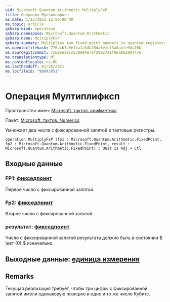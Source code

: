 ```yaml
---
uid: Microsoft.Quantum.Arithmetic.MultiplyFxP
title: Операция Мултиплифксп
ms.date: 1/23/2021 12:00:00 AM
ms.topic: article
qsharp.kind: operation
qsharp.namespace: Microsoft.Quantum.Arithmetic
qsharp.name: MultiplyFxP
qsharp.summary: Multiplies two fixed-point numbers in quantum registers.
ms.openlocfilehash: 776ccb7a9e1ba1a34b28da6e1cf3a0aafe9da76b
ms.sourcegitcommit: 71605ea9cc630e84e7ef29027e1f0ea06299747e
ms.translationtype: MT
ms.contentlocale: ru-RU
ms.lasthandoff: 01/26/2021
ms.locfileid: "98843051"
---
```

# <a name="multiplyfxp-operation"></a>Операция Мултиплифксп

Пространство имен: [Microsoft. тактов. арифметика](xref:Microsoft.Quantum.Arithmetic)

Пакет: [Microsoft. тактов. Numerics](https://nuget.org/packages/Microsoft.Quantum.Numerics)


Умножает два числа с фиксированной запятой в тактовые регистры.

```qsharp
operation MultiplyFxP (fp1 : Microsoft.Quantum.Arithmetic.FixedPoint, fp2 : Microsoft.Quantum.Arithmetic.FixedPoint, result : Microsoft.Quantum.Arithmetic.FixedPoint) : Unit is Adj + Ctl
```


## <a name="input"></a>Входные данные

### <a name="fp1--fixedpoint"></a>FP1: [фикседпоинт](xref:Microsoft.Quantum.Arithmetic.FixedPoint)

Первое число с фиксированной запятой.


### <a name="fp2--fixedpoint"></a>Fp2: [фикседпоинт](xref:Microsoft.Quantum.Arithmetic.FixedPoint)

Второе число с фиксированной запятой.


### <a name="result--fixedpoint"></a>результат: [фикседпоинт](xref:Microsoft.Quantum.Arithmetic.FixedPoint)

Число с фиксированной запятой результата должно быть в состоянии $ \кет {0} $ изначально.



## <a name="output--unit"></a>Выходные данные: [единица измерения](xref:microsoft.quantum.lang-ref.unit)



## <a name="remarks"></a>Remarks

Текущая реализация требует, чтобы три цифры с фиксированной запятой имели одинаковую позицию и одно и то же число Кубитс.